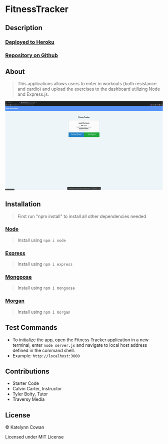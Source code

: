 # FitnessTracker

## Description

### [Deployed to Heroku](https://)

### [Repository on Github](https://github.com/ktcwn/FitnessTracker)

## About

> This applications allows users to enter in workouts (both resistance and cardio) and upload the exercises to the dashboard utilizing Node and Express.js.

![Fitness Tracker Demo](./fitnessdemo.gif)

## Installation

> First run "npm install" to install all other dependencies needed

### [Node](https://nodejs.org/en/)

> Install using `npm i node`

### [Express](https://expressjs.com/)

> Install using `npm i express`

### [Mongoose](https://www.npmjs.com/package/uuidv4)

> Install using `npm i mongoose`

### [Morgan](https://www.npmjs.com/package/uuidv4)

> Install using `npm i morgan`

## Test Commands

- To initialize the app, open the Fitness Tracker application in a new terminal, enter `node server.js` and navigate to local host address defined in the command shell.
- Example: `http://localhost:3000`
## Contributions

- Starter Code
- Calvin Carter, Instructor
- Tyler Bolty, Tutor
- Traversy Media

## License

© Katelynn Cowan

Licensed under MIT License
